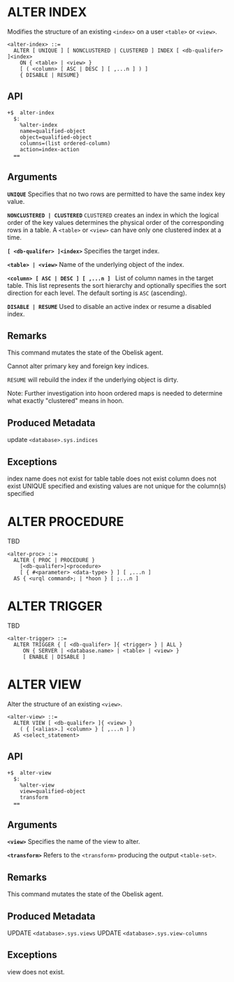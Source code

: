 
# ALTER INDEX
Modifies the structure of an existing `<index>` on a user `<table>` or `<view>`.

```
<alter-index> ::=
  ALTER [ UNIQUE ] [ NONCLUSTERED | CLUSTERED ] INDEX [ <db-qualifer> ]<index>
    ON { <table> | <view> }
    [ ( <column> [ ASC | DESC ] [ ,...n ] ) ]
    { DISABLE | RESUME}
```

## API
```
+$  alter-index
  $:
    %alter-index
    name=qualified-object
    object=qualified-object
    columns=(list ordered-column)
    action=index-action
  ==
```

## Arguments

**`UNIQUE`**
Specifies that no two rows are permitted to have the same index key value.

**`NONCLUSTERED | CLUSTERED`**
`CLUSTERED` creates an index in which the logical order of the key values determines the physical order of the corresponding rows in a table. A `<table>` or `<view>` can have only one clustered index at a time.

**`[ <db-qualifer> ]<index>`**
Specifies the target index.

**`<table> | <view>`**
Name of the underlying object of the index.

**`<column> [ ASC | DESC ] [ ,...n ] `**
List of column names in the target table. This list represents the sort hierarchy and optionally specifies the sort direction for each level. The default sorting is `ASC` (ascending).

**`DISABLE | RESUME`**
Used to disable an active index or resume a disabled index.

## Remarks
This command mutates the state of the Obelisk agent.

Cannot alter primary key and foreign key indices.

`RESUME` will rebuild the index if the underlying object is dirty.

Note: Further investigation into hoon ordered maps is needed to determine what exactly "clustered" means in hoon.

## Produced Metadata
update `<database>.sys.indices`

## Exceptions
index name does not exist for table
table does not exist
column does not exist
UNIQUE specified and existing values are not unique for the column(s) specified

# ALTER PROCEDURE

TBD

```
<alter-proc> ::=
  ALTER { PROC | PROCEDURE }
    [<db-qualifer>]<procedure>
    [ { #<parameter> <data-type> } ] [ ,...n ]
  AS { <urql command>; | *hoon } [ ;...n ]
```

# ALTER TRIGGER

TBD

```
<alter-trigger> ::=
  ALTER TRIGGER { [ <db-qualifer> ]{ <trigger> } | ALL }
     ON { SERVER | <database.name> | <table> | <view> }
     [ ENABLE | DISABLE ]
```

# ALTER VIEW
Alter the structure of an existing `<view>`.

```
<alter-view> ::=
  ALTER VIEW [ <db-qualifer> ]{ <view> }
    ( { [<alias>.] <column> } [ ,...n ] )
  AS <select_statement>
```

## API
```
+$  alter-view
  $:
    %alter-view
    view=qualified-object
    transform
  ==
```

## Arguments

**`<view>`**
Specifies the name of the view to alter.

**`<transform>`**
Refers to the `<transform>` producing the output `<table-set>`.

## Remarks
This command mutates the state of the Obelisk agent.

## Produced Metadata
UPDATE `<database>.sys.views`
UPDATE `<database>.sys.view-columns`

## Exceptions
view does not exist.